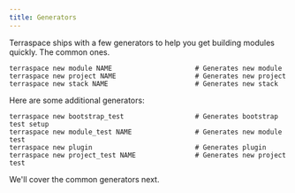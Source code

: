 ```yaml
---
title: Generators
---
```


Terraspace ships with a few generators to help you get building modules quickly. The common ones.

    terraspace new module NAME                     # Generates new module
    terraspace new project NAME                    # Generates new project
    terraspace new stack NAME                      # Generates new stack

Here are some additional generators:

    terraspace new bootstrap_test                  # Generates bootstrap test setup
    terraspace new module_test NAME                # Generates new module test
    terraspace new plugin                          # Generates plugin
    terraspace new project_test NAME               # Generates new project test

We'll cover the common generators next.
